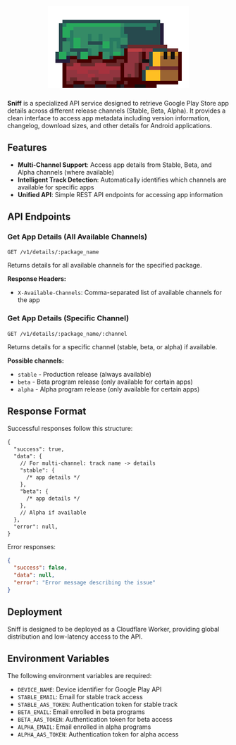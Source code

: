 <h1 align="center">
  <img src=".github/logo.gif" alt="sniffer from minecraft" width="320">
</h1>

**Sniff** is a specialized API service designed to retrieve Google Play Store app
details across different release channels (Stable, Beta, Alpha). It provides a clean
interface to access app metadata including version information, changelog, download
sizes, and other details for Android applications.

## Features

- **Multi-Channel Support**: Access app details from Stable, Beta, and Alpha channels (where available)
- **Intelligent Track Detection**: Automatically identifies which channels are available for specific apps
- **Unified API**: Simple REST API endpoints for accessing app information

## API Endpoints

### Get App Details (All Available Channels)

```
GET /v1/details/:package_name
```

Returns details for all available channels for the specified package.

**Response Headers:**

- `X-Available-Channels`: Comma-separated list of available channels for the app

### Get App Details (Specific Channel)

```
GET /v1/details/:package_name/:channel
```

Returns details for a specific channel (stable, beta, or alpha) if available.

**Possible channels:**

- `stable` - Production release (always available)
- `beta` - Beta program release (only available for certain apps)
- `alpha` - Alpha program release (only available for certain apps)

## Response Format

Successful responses follow this structure:

```jsonc
{
  "success": true,
  "data": {
    // For multi-channel: track name -> details
    "stable": {
      /* app details */
    },
    "beta": {
      /* app details */
    },
    // Alpha if available
  },
  "error": null,
}
```

Error responses:

```json
{
  "success": false,
  "data": null,
  "error": "Error message describing the issue"
}
```

## Deployment

Sniff is designed to be deployed as a Cloudflare Worker, providing global distribution and low-latency access to the API.

## Environment Variables

The following environment variables are required:

- `DEVICE_NAME`: Device identifier for Google Play API
- `STABLE_EMAIL`: Email for stable track access
- `STABLE_AAS_TOKEN`: Authentication token for stable track
- `BETA_EMAIL`: Email enrolled in beta programs
- `BETA_AAS_TOKEN`: Authentication token for beta access
- `ALPHA_EMAIL`: Email enrolled in alpha programs
- `ALPHA_AAS_TOKEN`: Authentication token for alpha access
